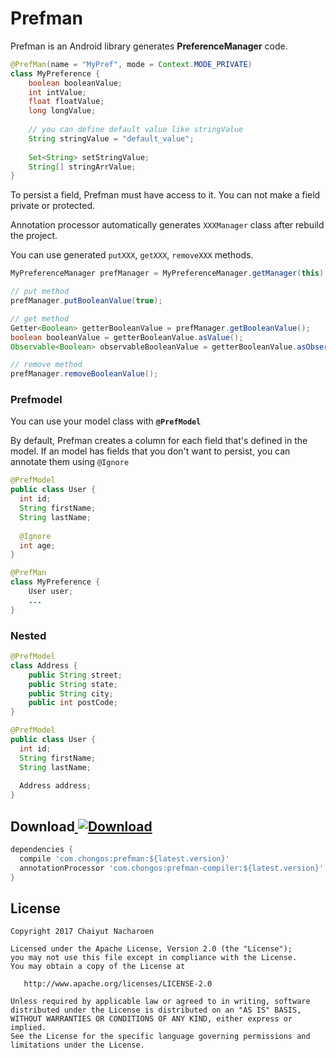 Prefman
============

Prefman is an Android library generates **PreferenceManager** code.

```java
@PrefMan(name = "MyPref", mode = Context.MODE_PRIVATE)
class MyPreference {
    boolean booleanValue;
    int intValue;
    float floatValue;
    long longValue;
    
    // you can define default value like stringValue
    String stringValue = "default_value";
    
    Set<String> setStringValue;
    String[] stringArrValue;
}
```
To persist a field, Prefman must have access to it. You can not make a field private or protected.


Annotation processor automatically generates `XXXManager` class after rebuild the project.

You can use generated `putXXX`, `getXXX`, `removeXXX` methods.

```java
MyPreferenceManager prefManager = MyPreferenceManager.getManager(this);

// put method
prefManager.putBooleanValue(true);

// get method
Getter<Boolean> getterBooleanValue = prefManager.getBooleanValue();
boolean booleanValue = getterBooleanValue.asValue();
Observable<Boolean> observableBooleanValue = getterBooleanValue.asObservable(); // RxJava Observable

// remove method
prefManager.removeBooleanValue(); 
```

### Prefmodel
You can use your model class with **`@PrefModel`**

By default, Prefman creates a column for each field that's defined in the model. If an model has fields that you don't want to persist, you can annotate them using `@Ignore`

```java
@PrefModel
public class User {
  int id;
  String firstName;
  String lastName;
  
  @Ignore
  int age;
}
```

```java
@PrefMan
class MyPreference {
    User user;
    ...
}
```

### Nested
```java
@PrefModel
class Address {
    public String street;
    public String state;
    public String city;
    public int postCode;
}

@PrefModel
public class User {
  int id;
  String firstName;
  String lastName;
  
  Address address;
}
```

Download[ ![Download](https://api.bintray.com/packages/chongos/maven/prefman/images/download.svg) ](https://bintray.com/chongos/maven/prefman/_latestVersion)
--------

```groovy
dependencies {
  compile 'com.chongos:prefman:${latest.version}'
  annotationProcessor 'com.chongos:prefman-compiler:${latest.version}'
}
```

License
-------

    Copyright 2017 Chaiyut Nacharoen

    Licensed under the Apache License, Version 2.0 (the "License");
    you may not use this file except in compliance with the License.
    You may obtain a copy of the License at

       http://www.apache.org/licenses/LICENSE-2.0

    Unless required by applicable law or agreed to in writing, software
    distributed under the License is distributed on an "AS IS" BASIS,
    WITHOUT WARRANTIES OR CONDITIONS OF ANY KIND, either express or implied.
    See the License for the specific language governing permissions and
    limitations under the License.
